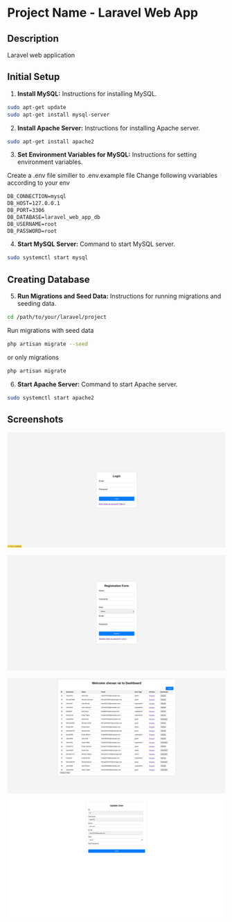 # Project Name - Laravel Web App

## Description
Laravel web application 

## Initial Setup
1. **Install MySQL:** Instructions for installing MySQL.

```bash
sudo apt-get update
sudo apt-get install mysql-server
```
2. **Install Apache Server:** Instructions for installing Apache server.

```bash
sudo apt-get install apache2
```
3. **Set Environment Variables for MySQL:** Instructions for setting environment variables.

Create a .env file similler to .env.example file 
Change following vvariables according to your env

    DB_CONNECTION=mysql
    DB_HOST=127.0.0.1
    DB_PORT=3306
    DB_DATABASE=laravel_web_app_db
    DB_USERNAME=root
    DB_PASSWORD=root

4. **Start MySQL Server:** Command to start MySQL server.

```bash
sudo systemctl start mysql
```
## Creating Database
5. **Run Migrations and Seed Data:** Instructions for running migrations and seeding data.

```bash
cd /path/to/your/laravel/project
```
Run migrations with seed data
```bash
php artisan migrate --seed 
```
or only migrations
```bash
php artisan migrate
```
6. **Start Apache Server:** Command to start Apache server.

```bash
sudo systemctl start apache2
```
## Screenshots

![Login page](Screenshots/Login.png)

![Register page](Screenshots/Register.png)

![Dashboard page](Screenshots/Dashboard.png)

![User update page](Screenshots/User.png)


